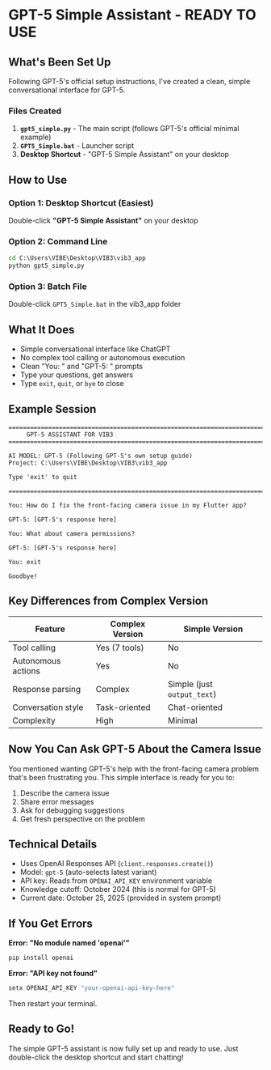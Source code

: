 # GPT-5 Simple Assistant - READY TO USE

## What's Been Set Up

Following GPT-5's official setup instructions, I've created a clean, simple conversational interface for GPT-5.

### Files Created

1. **`gpt5_simple.py`** - The main script (follows GPT-5's official minimal example)
2. **`GPT5_Simple.bat`** - Launcher script
3. **Desktop Shortcut** - "GPT-5 Simple Assistant" on your desktop

## How to Use

### Option 1: Desktop Shortcut (Easiest)
Double-click **"GPT-5 Simple Assistant"** on your desktop

### Option 2: Command Line
```cmd
cd C:\Users\VIBE\Desktop\VIB3\vib3_app
python gpt5_simple.py
```

### Option 3: Batch File
Double-click `GPT5_Simple.bat` in the vib3_app folder

## What It Does

- Simple conversational interface like ChatGPT
- No complex tool calling or autonomous execution
- Clean "You: " and "GPT-5: " prompts
- Type your questions, get answers
- Type `exit`, `quit`, or `bye` to close

## Example Session

```
================================================================================
     GPT-5 ASSISTANT FOR VIB3
================================================================================

AI MODEL: GPT-5 (Following GPT-5's own setup guide)
Project: C:\Users\VIBE\Desktop\VIB3\vib3_app

Type 'exit' to quit

================================================================================

You: How do I fix the front-facing camera issue in my Flutter app?

GPT-5: [GPT-5's response here]

You: What about camera permissions?

GPT-5: [GPT-5's response here]

You: exit

Goodbye!
```

## Key Differences from Complex Version

| Feature | Complex Version | Simple Version |
|---------|----------------|----------------|
| Tool calling | Yes (7 tools) | No |
| Autonomous actions | Yes | No |
| Response parsing | Complex | Simple (just `output_text`) |
| Conversation style | Task-oriented | Chat-oriented |
| Complexity | High | Minimal |

## Now You Can Ask GPT-5 About the Camera Issue

You mentioned wanting GPT-5's help with the front-facing camera problem that's been frustrating you. This simple interface is ready for you to:

1. Describe the camera issue
2. Share error messages
3. Ask for debugging suggestions
4. Get fresh perspective on the problem

## Technical Details

- Uses OpenAI Responses API (`client.responses.create()`)
- Model: `gpt-5` (auto-selects latest variant)
- API key: Reads from `OPENAI_API_KEY` environment variable
- Knowledge cutoff: October 2024 (this is normal for GPT-5)
- Current date: October 25, 2025 (provided in system prompt)

## If You Get Errors

**Error: "No module named 'openai'"**
```cmd
pip install openai
```

**Error: "API key not found"**
```cmd
setx OPENAI_API_KEY "your-openai-api-key-here"
```
Then restart your terminal.

## Ready to Go!

The simple GPT-5 assistant is now fully set up and ready to use. Just double-click the desktop shortcut and start chatting!
